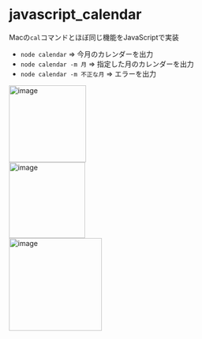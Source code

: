 # javascript_calendar
Macの`cal`コマンドとほぼ同じ機能をJavaScriptで実装
- `node calendar` => 今月のカレンダーを出力
- `node calendar -m 月` => 指定した月のカレンダーを出力
- `node calendar -m 不正な月` => エラーを出力

<img width="156" alt="image" src="https://github.com/user-attachments/assets/254cccd5-8ae2-4fe6-b36b-50b12033d17e">
<br>
<img width="154" alt="image" src="https://github.com/user-attachments/assets/33277f67-84a3-4721-acb2-ef9cd1020477">
<br>
<img width="188" alt="image" src="https://github.com/user-attachments/assets/33076257-58d2-4c97-83e8-c14edc96cdd6">


